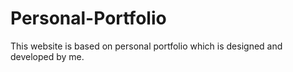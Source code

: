 # Personal-Portfolio
This website is based on personal portfolio which is designed and developed by me. 
